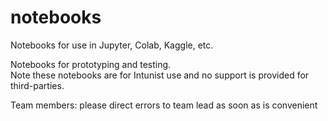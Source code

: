 # notebooks
Notebooks for use in Jupyter, Colab, Kaggle, etc.

Notebooks for prototyping and testing.
<br />Note these notebooks are for Intunist use and no support is provided for third-parties.

Team members: please direct errors to team lead as soon as is convenient
